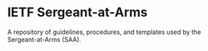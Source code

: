 # IETF Sergeant-at-Arms

A repository of guidelines, procedures, and templates used by the Sergeant-at-Arms (SAA).
